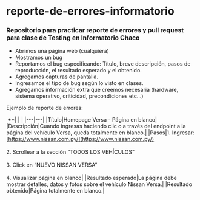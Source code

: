 # reporte-de-errores-informatorio

### Repositorio para practicar reporte de errores y pull request para clase de Testing en Informatorio Chaco

- Abrimos una página web (cualquiera)
- Mostramos un bug 
- Reportamos el bug especificando: Título, breve descripción, pasos de reproducción, el resultado esperado y el obtenido.
- Agregamos capturas de pantalla.
- Ingresamos el tipo de bug según lo visto en clases. 
- Agregamos información extra que creemos necesaria (hardware, sistema operativo, criticidad, precondiciones etc…)

Ejemplo de reporte de errores:

 **|   |   |
|---|---|
|Título|Homepage Versa - Página en blanco|
|Descripción|Cuando ingresas haciendo clic o a través del endpoint a la página del vehículo Versa, queda totalmente en blanco.|
|Pasos|1. Ingresar: [https://www.nissan.com.py/](https://www.nissan.com.py/)<br>    <br>2. Scrollear a la sección “TODOS LOS VEHÍCULOS”<br>    <br>3. Click en “NUEVO NISSAN VERSA”<br>    <br>4. Visualizar página en blanco|
|Resultado esperado|La página debe mostrar detalles, datos y fotos sobre el vehículo Nissan Versa.|
|Resultado obtenido|Página totalmente en blanco.|
